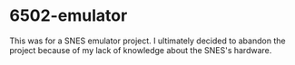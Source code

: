 # 6502-emulator
This was for a SNES emulator project. I ultimately decided to abandon the project because of my lack of knowledge about the SNES's hardware.
